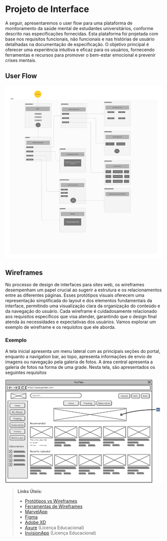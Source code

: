 
# Projeto de Interface

A seguir, apresentaremos o user flow para uma plataforma de monitoramento da saúde mental de estudantes universitários, conforme descrito nas especificações fornecidas. Esta plataforma foi projetada com base nos requisitos funcionais, não funcionais e nas histórias de usuário detalhadas na documentação de especificação. O objetivo principal é oferecer uma experiência intuitiva e eficaz para os usuários, fornecendo ferramentas e recursos para promover o bem-estar emocional e prevenir crises mentais. 

## User Flow

![UserFlow](img/user_flow.jpg)


## Wireframes

No processo de design de interfaces para sites web, os wireframes desempenham um papel crucial ao sugerir a estrutura e os relacionamentos entre as diferentes páginas. Esses protótipos visuais oferecem uma representação simplificada do layout e dos elementos fundamentais da interface, permitindo uma visualização clara da organização do conteúdo e da navegação do usuário. Cada wireframe é cuidadosamente relacionado aos requisitos específicos que visa atender, garantindo que o design final atenda às necessidades e expectativas dos usuários. Vamos explorar um exemplo de wireframe e os requisitos que ele aborda.

### Exemplo

A tela inicial apresenta um menu lateral com as principais seções do portal, enquanto a navigation bar, ao topo, apresenta informações de envio de imagens ou navegação pela galeria de fotos. A área central apresenta a galeria de fotos na forma de uma grade. Nesta tela, são apresentados os seguintes requisitos

![Exemplo de Wireframe](img/wireframe-example.png)

 
> **Links Úteis**:
> - [Protótipos vs Wireframes](https://www.nngroup.com/videos/prototypes-vs-wireframes-ux-projects/)
> - [Ferramentas de Wireframes](https://rockcontent.com/blog/wireframes/)
> - [MarvelApp](https://marvelapp.com/developers/documentation/tutorials/)
> - [Figma](https://www.figma.com/)
> - [Adobe XD](https://www.adobe.com/br/products/xd.html#scroll)
> - [Axure](https://www.axure.com/edu) (Licença Educacional)
> - [InvisionApp](https://www.invisionapp.com/) (Licença Educacional)
